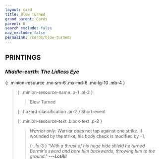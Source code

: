 ```yaml
---
layout: card
title: Blow Turned
grand_parent: Cards
parent: B
search_exclude: false
nav_exclude: false
permalink: /cards/blow-turned/
---
```


## PRINTINGS


### _Middle-earth: The Lidless Eye_

{: .minion-resource .mx-sm-6 .mx-md-8 .mx-lg-10 .mb-4 }
> {: .minion-resource-name .p-1 .pl-2 }
> > <div class="hazard-mp"></div>
> > <div class="card-name">Blow Turned</div>
>
> {: .hazard-classification .pr-2 }
> Short-event
>
> {: .minion-resource-text .black-text .p-2 }
> > _Warrior only:_ Warrior does not tap against one strike. If wounded by the strike, his body check is modified by -1. 
> > 
> > {: .fs-3 } 
> > _“With a thrust of his huge hide shield he turned Bormir's sword and bore him backwards, throwing him to the ground."_ ***---&#65279;LotRII*** 
> 
